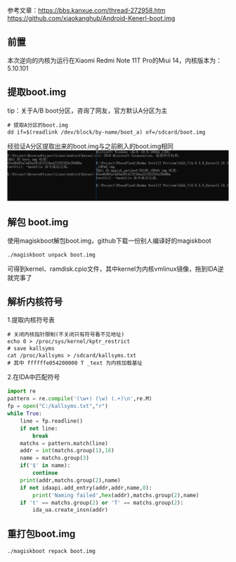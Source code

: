 参考文章：https://bbs.kanxue.com/thread-272958.htm
https://github.com/xiaokanghub/Android-Kenerl-boot.img

## 前置

本次逆向的内核为运行在Xiaomi Redmi Note 11T Pro的Miui 14，内核版本为：5.10.101

## 提取boot.img

tip：关于A/B boot分区，咨询了网友，官方默认A分区为主

```shell
# 提取A分区的boot.img
dd if=$(readlink /dev/block/by-name/boot_a) of=/sdcard/boot.img
```

经验证A分区提取出来的boot.img与之前刷入的boot.img相同
![e28b386145031ed9fe7f54ca7e5703fe.png](../_resources/e28b386145031ed9fe7f54ca7e5703fe-2.png)

## 解包 boot.img

使用magiskboot解包boot.img，github下载一份别人编译好的magiskboot

```shell
./magiskboot unpack boot.img
```

可得到kernel、ramdisk.cpio文件，其中kernel为内核vmlinux镜像，拖到IDA逆就完事了

## 解析内核符号

1.提取内核符号表

```
# 关闭内核指针限制(不关闭只有符号看不见地址)
echo 0 > /proc/sys/kernel/kptr_restrict
# save kallsyms
cat /proc/kallsyms > /sdcard/kallsyms.txt
# 其中 ffffffe054200000 T _text 为内核加载基址
```

2.在IDA中匹配符号

```python
import re
pattern = re.compile('(\w+) (\w) (.+)\n',re.M)
fp = open("C:/kallsyms.txt","r")
while True:
    line = fp.readline()
    if not line:
        break
    matchs = pattern.match(line)
    addr = int(matchs.group(1),16)
    name = matchs.group(3)
    if('$' in name):
        continue
    print(addr,matchs.group(2),name)
    if not idaapi.add_entry(addr,addr,name,0):
        print('Naming failed',hex(addr),matchs.group(2),name)
    if 't' == matchs.group(2) or 'T' == matchs.group(2):
        ida_ua.create_insn(addr)
```

## 重打包boot.img

```shell
./magiskboot repack boot.img
```
